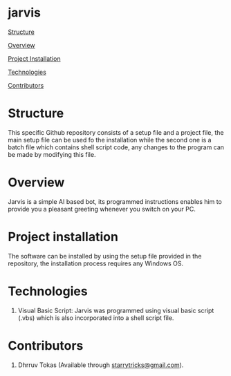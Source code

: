# jarvis
[Structure](#structure)

[Overview](#overview)

[Project Installation](#project-installation)

[Technologies](#technologies)

[Contributors](#contributors)

# Structure

This specific Github repository consists of a setup file and a project file, the main setup file can be used fo the installation while the second one is a batch file which contains shell script code, any changes to the program can be made by modifying this file.

# Overview

Jarvis is a simple AI based bot, its programmed instructions enables him to provide you a pleasant greeting whenever you switch on your PC.

# Project installation

The software can be installed by using the setup file provided in the repository, the installation process requires any Windows OS.

# Technologies

1. Visual Basic Script: Jarvis was programmed using visual basic script (.vbs) which is also incorporated into a shell script file.

# Contributors

1. Dhrruv Tokas (Available through starrytricks@gmail.com).

